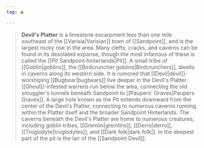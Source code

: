 ```yaml
---
tag: ⛰️️

---
```

> **Devil's Platter** is a limestone escarpment less than one mile southeast of the [[Varisia|Varisian]] town of [[Sandpoint]], and is the largest rocky rise in the area. Many clefts, cracks, and caverns can be found in its desolated expanse, though the most infamous of these is called the [[Pit Sandpoint hinterlands|Pit]]. A small tribe of [[Goblin|goblins]], the [[Birdcruncher goblins|Birdcrunchers]], dwells in caverns along its western side. It is rumored that [[Devil|devil]]-worshiping [[Bugbear|bugbears]] live deeper in the Devil's Platter. [[Ghoul]]-infested warrens run below the area, connecting the old smuggler's tunnels beneath Sandpoint to [[Paupers' Graves|Paupers Graves]].
> A large hole known as the Pit extends downward from the center of the Devil's Platter, connecting to numerous caverns running within the Platter itself and the broader Sandpoint Hinterlands. The caverns beneath the Devil's Platter are home to numerous creatures, including goblin tribes, [[Gremlin|gremlins]], [[Derro|derro]], [[Troglodyte|troglodytes]], and [[Dark folk|dark folk]]. In the deepest part of the pit is the lair of the [[Sandpoint Devil]].









